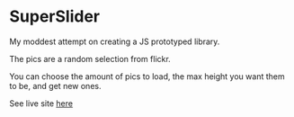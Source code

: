SuperSlider
====================

My moddest attempt on creating a JS prototyped library.

The pics are a random selection from flickr.

You can choose the amount of pics to load, the max height you want them to be, and get new ones.

See live site [here](http://weisk.atspace.eu/superslider)